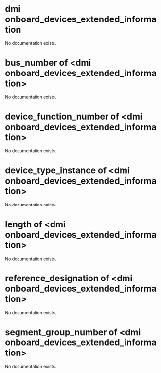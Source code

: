# dmi onboard_devices_extended_information

No documentation exists.

# bus_number of &lt;dmi onboard_devices_extended_information&gt;

No documentation exists.

# device_function_number of &lt;dmi onboard_devices_extended_information&gt;

No documentation exists.

# device_type_instance of &lt;dmi onboard_devices_extended_information&gt;

No documentation exists.

# length of &lt;dmi onboard_devices_extended_information&gt;

No documentation exists.

# reference_designation of &lt;dmi onboard_devices_extended_information&gt;

No documentation exists.

# segment_group_number of &lt;dmi onboard_devices_extended_information&gt;

No documentation exists.
